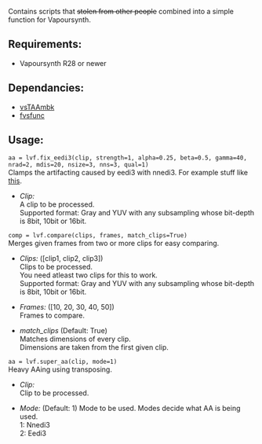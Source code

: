 Contains scripts that ~~stolen from other people~~ combined into a simple function for Vapoursynth.

## Requirements:
- Vapoursynth R28 or newer

## Dependancies:
- [vsTAAmbk](https://github.com/HomeOfVapourSynthEvolution/vsTAAmbk)
- [fvsfunc](https://github.com/Irrational-Encoding-Wizardry/fvsfunc)

## Usage:
```aa = lvf.fix_eedi3(clip, strength=1, alpha=0.25, beta=0.5, gamma=40, nrad=2, mdis=20, nsize=3, nns=3, qual=1)```</br>
Clamps the artifacting caused by eedi3 with nnedi3. For example stuff like [this](https://i.imgur.com/hYVhetS.jpg).

- *Clip:*</br>
A clip to be processed.</br>
Supported format: Gray and YUV with any subsampling whose bit-depth is 8bit, 10bit or 16bit.



```comp = lvf.compare(clips, frames, match_clips=True)```</br>
Merges given frames from two or more clips for easy comparing.

- *Clips:* ([clip1, clip2, clip3])</br>
Clips to be processed.</br>
You need atleast two clips for this to work.</br>
Supported format: Gray and YUV with any subsampling whose bit-depth is 8bit, 10bit or 16bit.</br>

- *Frames:* ([10, 20, 30, 40, 50])</br>
Frames to compare.<br>

- *match_clips* (Default: True)</br>
Matches dimensions of every clip.</br>
Dimensions are taken from the first given clip.</br>

```aa = lvf.super_aa(clip, mode=1)```</br>
Heavy AAing using transposing.

- *Clip:*</br>
Clip to be processed.</br>

- *Mode:* (Default: 1)
Mode to be used. Modes decide what AA is being used.</br>
1: Nnedi3</br>
2: Eedi3</br>
